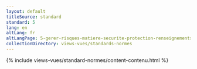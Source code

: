 ```yaml
---
layout: default
titleSource: standard
standard: 5
lang: en
altLang: fr
altLangPage: 5-gerer-risques-matiere-securite-protection-renseignements-personnels
collectionDirectory: views-vues/standards-normes
---
```

{% include views-vues/standard-normes/content-contenu.html %}
